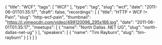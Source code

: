 {
  "title": "WCF",
  "tags": [
    "WCF"
  ],
  "type": "tag",
  "slug": "wcf",
  "date": "2011-06-01T01:35:17",
  "draft": false,
  "recordings": [
    {
      "title": "HTTP + WCF != Pain",
      "slug": "http-wcf-pain",
      "thumbnail": "https://i.vimeocdn.com/video/499120096_295x166.jpg",
      "date": "2011-06-01T01:35:17",
      "meetups": [
        {
          "name": "North Dallas .NET UG",
          "slug": "north-dallas-net-ug"
        }
      ],
      "speakers": [
        {
          "name": "Tim Rayburn",
          "slug": "tim-rayburn"
        }
      ]
    }
  ]
}